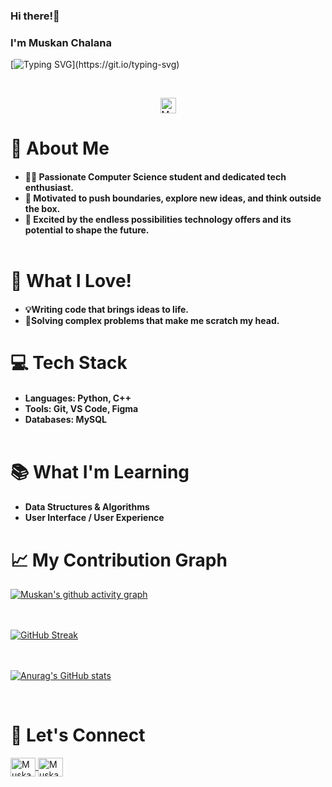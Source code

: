 ### Hi there!👋
### I'm Muskan Chalana

[![Typing SVG](https://readme-typing-svg.demolab.com?font=Fira+Code&pause=400&center=true&width=800&height=100&size=25&lines=Hey!+This+is+Muskan+Chalana;I+am+a+Computer+Science+Undergraduate;I+am+a+Programmer!;I+Love+Travelling+and+Adventures!)](https://git.io/typing-svg)

<br>
<p align="center"> <img src="https://komarev.com/ghpvc/?username=MuskanChalana&label=Profile%20views&color=0e75b6&style=flat" alt="MuskanChalana" height=25px/>  <br></p>

<h1>🚀 About Me </h1>
<h4>
  <ul>
<li>🧑‍💻 Passionate Computer Science student and dedicated tech enthusiast.<br>
<li>🎯 Motivated to push boundaries, explore new ideas, and think outside the box.<br>
<li>🌟 Excited by the endless possibilities technology offers and its potential to shape the future.<br><br>
  </ul>
</h4>


<h1>🔧 What I Love! </h1>
<h4>
  <ul>
    <li><b>💡Writing code that brings ideas to life.<br>
    <li>🚀Solving complex problems that make me scratch my head.</b><br>
  </ul>
 </h4>

<h1>💻 Tech Stack </h1>
<h4>
  <ul>
<li>Languages: Python, C++ <br>
<li>Tools: Git, VS Code, Figma<br>
<li>Databases: MySQL <br><br>
  </ul>
</h4>

<h1>📚 What I'm Learning </h1>

<h4>
  <ul>
<li>Data Structures & Algorithms <br>
<li>User Interface / User Experience <br>
  </ul>
</h4>

<h1>📈 My Contribution Graph </h1>

[![Muskan's github activity graph](https://github-readme-activity-graph.vercel.app/graph?username=MuskanChalana&theme=react&area=true)](https://github.com/ashutosh00710/github-readme-activity-graph)

<br><br/>
[![GitHub Streak](https://streak-stats.demolab.com/?user=MuskanChalana&theme=sunset-gradient)](https://git.io/streak-stats)

<br><br/>
[![Anurag's GitHub stats](https://github-readme-stats.vercel.app/api?username=MuskanChalana&hide=issues,contribs&layout=pie&theme=holi)](https://github.com/anuraghazra/github-readme-stats)

<br />
<h1>🤝 Let's Connect </h1>
<a href="https://www.linkedin.com/in/muskan-chalana-a40042258/" target="blank"><img align="center" src="https://raw.githubusercontent.com/rahuldkjain/github-profile-readme-generator/master/src/images/icons/Social/linked-in-alt.svg" alt="Muskan Chalana" height="30" width="40" />
<a href="mailto:mchalana_be22@thapar.edu" target="blank"><img align="center" src="https://upload.wikimedia.org/wikipedia/commons/thumb/7/7e/Gmail_icon_%282020%29.svg/1024px-Gmail_icon_%282020%29.svg.png?20221017173631" alt="Muskan Chalana" height="30" width="40" title="Mail - Muskan Chalana"/></a>

<br />

<!--
**MuskanChalana/MuskanChalana** is a ✨ _special_ ✨ repository because its `README.md` (this file) appears on your GitHub profile.

Here are some ideas to get you started:

- 🔭 I’m currently working on ...
- 🌱 I’m currently learning ...
- 👯 I’m looking to collaborate on ...
- 🤔 I’m looking for help with ...
- 💬 Ask me about ...
- 📫 How to reach me: ...
- 😄 Pronouns: ...
- ⚡ Fun fact: ...
-->
